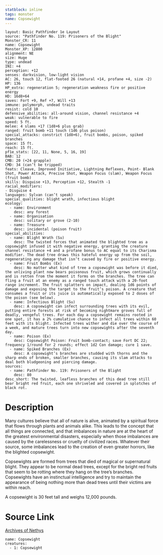 ```yaml
---
statblock: inline
tags: monster
name: Copsewight
---
```

```statblock
layout: Basic Pathfinder 1e Layout
source: "Pathfinder No. 119: Prisoners of the Blight"
Monster_CR: 11
name: Copsewight
Monster_XP: 12800
alignment: NE
size: Huge
type: undead
INI: +4
perception: +12
senses: darkvision, low-light vision
AC: 26, touch 12, flat-footed 26 (natural +14, profane +4, size -2)
HP: 136
HP_extra: regeneration 5; regeneration weakness fire or positive energy
HD: 16d8+64
saves: Fort +9, Ref +7, Will +13
immune: polymorph, undead traits
resist: cold 10
defensive_abilities: all-around vision, channel resistance +4
weak: vulnerable to fire
speed: 5 ft.
melee: 4 slams +17 (1d8+6 plus grab)
ranged: fruit bomb +11 touch (1d6 plus poison)
special_attacks: constrict (1d8+6), fruit bombs, poison, spiked branches
space: 15 ft.
reach: 15 ft.
pf1e_stats: [22, 11, None, 5, 16, 19]
BAB: 12
CMB: 20 (+24 grapple)
CMD: 34 (can’t be tripped)
feats: Cleave, Improved Initiative, Lightning Reflexes, Point- Blank Shot, Power Attack, Precise Shot, Weapon Focus (slam), Weapon Focus (fruit bomb)
skills: Disguise +13, Perception +12, Stealth -1
racial_modifiers:
- Disguise 4
languages: Sylvan (can’t speak)
special_qualities: blight wrath, infectious blight
ecology:
  - name: Environment
    desc: any forest
  - name: Organisation
    desc: solitary or grove (2-10)
  - name: Treasure
    desc: incidental (poison fruit)
special_abilities:
  - name: Blight Wrath (Su)
    desc: The twisted forces that animated the blighted tree as a copsewight infused it with negative energy, granting the creature channel resistance +4 and a profane bonus to AC equal to its Charisma modifier. The dead tree draws this hateful energy up from the soil, regenerating any damage that isn’t caused by fire or positive energy.
  - name: Fruit Bombs (Ex)
    desc: No matter what kind of tree a copsewight was before it died, the unliving plant now bears poisonous fruit, which grows continually and is rotten from the moment it forms on the branches. The tree can fling a fruit at an enemy as a ranged touch attack with a 20-foot range increment. The fruit splatters on impact, dealing 1d6 points of damage and exposing the target to the fruit’s poison. A creature that consumes a fruit or its juice is automatically exposed to 2 doses of the poison (see below).
  - name: Infectious Blight (Su)
    desc: A copsewight can infect surrounding trees with its evil, putting entire forests at risk of becoming nightmare groves full of deadly, vengeful trees. For each day a copsewight remains rooted in one spot, it has a 2% cumulative chance to infect all trees within 60 feet with its blight. Infected trees wither and die over the course of a week, and mature trees turn into new copsewights after the seventh day.
  - name: Poison (Ex)
    desc: Copsewight Poison: Fruit bomb-contact; save Fort DC 22; frequency 1/round for 2 rounds; effect 1d2 Con damage; cure 1 save.
  - name: Spiked Branches (Ex)
    desc: A copsewight’s branches are studded with thorns and the sharp ends of broken, smaller branches, causing its slam attacks to deal both bludgeoning and piercing damage.
sources:
  - name: Pathfinder No. 119: Prisoners of the Blight
    desc: 80
desc_short: The twisted, leafless branches of this dead tree still bear bright red fruit, each one shriveled and covered in splotches of black rot.
```
# Description
Many cultures believe that all of nature is alive, animated by a spiritual force that flows through plants and animals alike. This leads to the concept that all things are connected, and that imbalances in nature are at the heart of the greatest environmental disasters, especially when those imbalances are caused by the carelessness or cruelty of civilized races. Whatever their source, some imbalances lead to the creation of even greater horrors, like the blighted copsewight.

Copsewights are formed from trees that died of magical or supernatural blight. They appear to be normal dead trees, except for the bright red fruits that seem to be rotting where they hang on the tree’s branches. Copsewights have an instinctual intelligence and try to maintain the appearance of being nothing more than dead trees until their victims are within reach.

A copsewight is 30 feet tall and weighs 12,000 pounds.
# Source Link
[Archives of Nethys](https://aonprd.com/MonsterDisplay.aspx?ItemName=Copsewight)
```encounter-table
name: Copsewight
creatures:
  - 1: Copsewight
```
